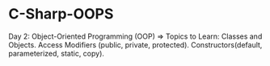 # C-Sharp-OOPS
Day 2: Object-Oriented Programming (OOP)   => Topics to Learn: Classes and Objects. Access Modifiers (public, private, protected). Constructors(default, parameterized, static, copy).
